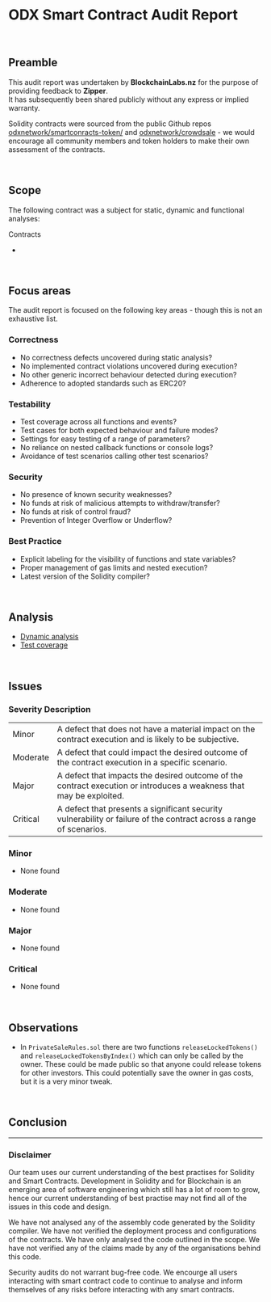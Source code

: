 # ODX Smart Contract Audit Report
<br>

## Preamble
This audit report was undertaken by <b>BlockchainLabs.nz</b> for the purpose of providing feedback to <b>Zipper</b>. <br>It has subsequently been shared publicly without any express or implied warranty.

Solidity contracts were sourced from the public Github repos [odxnetwork/smartconracts-token/](https://github.com/odxnetwork/smartconracts-token/tree/1af271d30db56b913b5c88df21920275259ab057) and [odxnetwork/crowdsale](https://github.com/odxnetwork/smartcontracts-crowdsale/tree/1ee8304974981ad701f6f1e901c8cc9691734808) - we would encourage all community members and token holders to make their own assessment of the contracts.

<br>

## Scope
The following contract was a subject for static, dynamic and functional analyses:

Contracts
  - []()
<br>

## Focus areas
The audit report is focused on the following key areas - though this is not an exhaustive list.


### Correctness
- No correctness defects uncovered during static analysis?
- No implemented contract violations uncovered during execution?
- No other generic incorrect behaviour detected during execution?
- Adherence to adopted standards such as ERC20?

### Testability
- Test coverage across all functions and events?
- Test cases for both expected behaviour and failure modes?
- Settings for easy testing of a range of parameters?
- No reliance on nested callback functions or console logs?
- Avoidance of test scenarios calling other test scenarios?

### Security
- No presence of known security weaknesses?
- No funds at risk of malicious attempts to withdraw/transfer?
- No funds at risk of control fraud?
- Prevention of Integer Overflow or Underflow?

### Best Practice
- Explicit labeling for the visibility of functions and state variables?
- Proper management of gas limits and nested execution?
- Latest version of the Solidity compiler?

<br>

## Analysis

- [Dynamic analysis](dynamic-analysis.md)
- [Test coverage](test-coverage.md)

<br>

## Issues

### Severity Description
<table>
<tr>
  <td>Minor</td>
  <td>A defect that does not have a material impact on the contract execution and is likely to be subjective.</td>
</tr>
<tr>
  <td>Moderate</td>
  <td>A defect that could impact the desired outcome of the contract execution in a specific scenario.</td>
</tr>
<tr>
  <td>Major</td>
  <td> A defect that impacts the desired outcome of the contract execution or introduces a weakness that may be exploited.</td>
</tr>
<tr>
  <td>Critical</td>
  <td>A defect that presents a significant security vulnerability or failure of the contract across a range of scenarios.</td>
</tr>
</table>

### Minor
- None found

### Moderate
- None found

### Major
- None found

### Critical
- None found

<br>

## Observations
- In `PrivateSaleRules.sol` there are two functions `releaseLockedTokens()` and `releaseLockedTokensByIndex()` which can only be called by the owner. These could be made public so that anyone could release tokens for other investors. This could potentially save the owner in gas costs, but it is a very minor tweak.

<br>

## Conclusion


<hr>

### Disclaimer

Our team uses our current understanding of the best practises for Solidity and Smart Contracts. Development in Solidity and for Blockchain is an emerging area of software engineering which still has a lot of room to grow, hence our current understanding of best practise may not find all of the issues in this code and design.

We have not analysed any of the assembly code generated by the Solidity compiler. We have not verified the deployment process and configurations of the contracts. We have only analysed the code outlined in the scope. We have not verified any of the claims made by any of the organisations behind this code.

Security audits do not warrant bug-free code. We encourge all users interacting with smart contract code to continue to analyse and inform themselves of any risks before interacting with any smart contracts.

